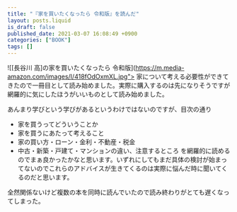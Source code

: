 ```yaml
---
title: "『家を買いたくなったら 令和版』を読んだ"
layout: posts.liquid
is_draft: false
published_date: 2021-03-07 16:08:49 +0900
categories: ["BOOK"]
tags: []
---
```


![[長谷川 高]の家を買いたくなったら 令和版](https://m.media-amazon.com/images/I/418fOdOxmXL.jpg">
家について考える必要性ができてきたので一冊目として読み始めました。実際に購入するのは先になりそうですが網羅的に気にしたほうがいいものとして読み始めました。

あんまり学びという学びがあるというわけではないのですが、目次の通り

- 家を買うってどういうことか
- 家を買うにあたって考えること
- 家の買い方・ローン・金利・不動産・税金
- 中古・新築・戸建て・マンションの違い、注意するところ
を網羅的に読めるのでまぁ良かったかなと思います。いずれにしてもまだ具体の検討が始まってないのでこれらのアドバイスが生きてくるのは実際に悩んだ時に聞いてくるのだと思います。

全然関係ないけど複数の本を同時に読んでいたので読み終わりがとても遅くなってしまった。


